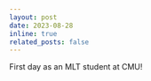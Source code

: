 ```yaml
---
layout: post
date: 2023-08-28
inline: true
related_posts: false
---
```


First day as an MLT student at CMU!
